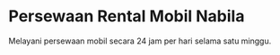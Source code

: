 # Persewaan Rental Mobil Nabila


Melayani persewaan mobil secara 24 jam per hari selama satu minggu.
